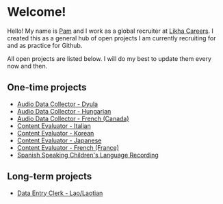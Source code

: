 # Welcome!

Hello! My name is [Pam](https://www.linkedin.com/in/pamverceles/) and I work as a  global recruiter at [Likha Careers](https://likhacareers.com/).
I created this as a general hub of open projects I am currently recruiting for and as practice for Github. 

All open projects are listed below. I will do my best to update them every now and then.

 ## One-time projects

 - [Audio Data Collector - Dyula](https://likhacareers.recruitee.com/o/dyula-speaking-audio-data-collector)
 - [Audio Data Collector - Hungarian](https://likhacareers.recruitee.com/o/hungarian-speaking-audio-data-collector)
 - [Audio Data Collector - French (Canada)](https://likhacareers.recruitee.com/o/french-canadian-audio-data-collector)
 - [Content Evaluator - Italian](https://likhacareers.recruitee.com/o/italian-content-evaluator)
 - [Content Evaluator - Korean](https://likhacareers.recruitee.com/o/korean-content-evaluator)
 - [Content Evaluator - Japanese](https://likhacareers.recruitee.com/o/japanese-content-evaluator)
 - [Content Evaluator - French (France)](https://likhacareers.recruitee.com/o/french-france-content-evaluator)
 - [Spanish Speaking Children's Language Recording](https://likhacareers.recruitee.com/o/spanish-speaking-children-language-recording)
   
## Long-term projects
 - [Data Entry Clerk - Lao/Laotian](https://likhacareers.recruitee.com/o/lao-laotian-data-entry-clerk-transcriber)
 
